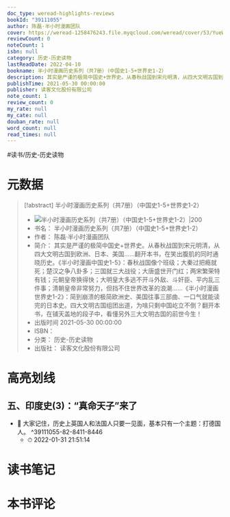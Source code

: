 ```yaml
---
doc_type: weread-highlights-reviews
bookId: "39111055"
author: 陈磊·半小时漫画团队
cover: https://weread-1258476243.file.myqcloud.com/weread/cover/53/YueWen_39111055/t7_YueWen_39111055.jpg
reviewCount: 0
noteCount: 1
isbn: null
category: 历史-历史读物
lastReadDate: 2022-04-10
bookname: 半小时漫画历史系列（共7册）（中国史1-5+世界史1-2）
description: 其实是严谨的极简中国史+世界史。从春秋战国到宋元明清，从四大文明古国到欧洲、日本、美国……翻开本书，在笑出腹肌的同时通晓历史。《半小时漫画中国史1-5》：春秋战国像个班级；大秦过把瘾就死；楚汉之争八卦多；三国就三大战役；大唐盛世开门红；两宋繁荣特有钱；元朝皇帝换得快；大明皇大多逃不开斗外敌、斗奸臣、平内乱三件事；清朝皇帝非常努力，但挡不住世界改革的浪潮……《半小时漫画世界史1-2》：简到崩溃的极简欧洲史、美国往事三部曲、一口气就能读完的日本史。四大文明古国组团出道，为啥只剩中国屹立不倒？翻开本书，在铺天盖地的段子中，看懂另外三大文明古国的前世今生！
publishTime: 2021-05-30 00:00:00
publisher: 读客文化股份有限公司
note_count: 1
review_count: 0
my_rate: null
my_cate: null
douban_rate: null
word_count: null
read_times: null
---
```


#读书/历史-历史读物

# 元数据
> [!abstract] 半小时漫画历史系列（共7册）（中国史1-5+世界史1-2）
> - ![ 半小时漫画历史系列（共7册）（中国史1-5+世界史1-2）|200](https://weread-1258476243.file.myqcloud.com/weread/cover/53/YueWen_39111055/t7_YueWen_39111055.jpg)
> - 书名： 半小时漫画历史系列（共7册）（中国史1-5+世界史1-2）
> - 作者： 陈磊·半小时漫画团队
> - 简介： 其实是严谨的极简中国史+世界史。从春秋战国到宋元明清，从四大文明古国到欧洲、日本、美国……翻开本书，在笑出腹肌的同时通晓历史。《半小时漫画中国史1-5》：春秋战国像个班级；大秦过把瘾就死；楚汉之争八卦多；三国就三大战役；大唐盛世开门红；两宋繁荣特有钱；元朝皇帝换得快；大明皇大多逃不开斗外敌、斗奸臣、平内乱三件事；清朝皇帝非常努力，但挡不住世界改革的浪潮……《半小时漫画世界史1-2》：简到崩溃的极简欧洲史、美国往事三部曲、一口气就能读完的日本史。四大文明古国组团出道，为啥只剩中国屹立不倒？翻开本书，在铺天盖地的段子中，看懂另外三大文明古国的前世今生！
> - 出版时间 2021-05-30 00:00:00
> - ISBN： 
> - 分类： 历史-历史读物
> - 出版社： 读客文化股份有限公司

# 高亮划线

## 五、印度史(3)：“真命天子”来了


- 📌 大家记住，历史上英国人和法国人只要一见面，基本只有一个主题：打德国人。 ^39111055-82-8411-8446
    - ⏱ 2022-01-31 21:51:14 
# 读书笔记

# 本书评论
